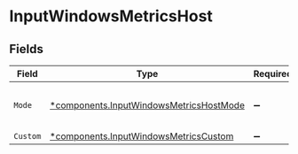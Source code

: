 # InputWindowsMetricsHost


## Fields

| Field                                                                                             | Type                                                                                              | Required                                                                                          | Description                                                                                       |
| ------------------------------------------------------------------------------------------------- | ------------------------------------------------------------------------------------------------- | ------------------------------------------------------------------------------------------------- | ------------------------------------------------------------------------------------------------- |
| `Mode`                                                                                            | [*components.InputWindowsMetricsHostMode](../../models/components/inputwindowsmetricshostmode.md) | :heavy_minus_sign:                                                                                | Select level of detail for host metrics                                                           |
| `Custom`                                                                                          | [*components.InputWindowsMetricsCustom](../../models/components/inputwindowsmetricscustom.md)     | :heavy_minus_sign:                                                                                | N/A                                                                                               |